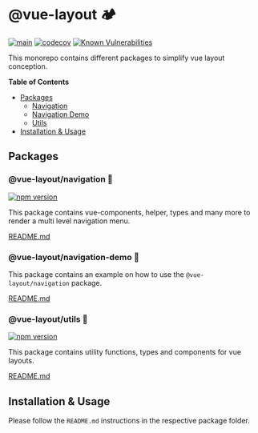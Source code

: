 # @vue-layout 🏕	

[![main](https://github.com/Tada5hi/vue-layout/actions/workflows/main.yml/badge.svg)](https://github.com/Tada5hi/vue-layout/actions/workflows/main.yml)
[![codecov](https://codecov.io/gh/Tada5hi/vue-layout/branch/master/graph/badge.svg?token=FHE347R1NW)](https://codecov.io/gh/Tada5hi/vue-layout)
[![Known Vulnerabilities](https://snyk.io/test/github/Tada5hi/vue-layout/badge.svg)](https://snyk.io/test/github/Tada5hi/vue-layout)

This monorepo contains different packages to simplify vue layout conception.

**Table of Contents**

- [Packages](#Packages)
  - [Navigation](#vue-layoutnavigation-)
  - [Navigation Demo](#vue-layoutnavigation-demo-)
  - [Utils](#vue-layoututils-)
- [Installation & Usage](#installation--usage)

## Packages

### @vue-layout/navigation 🍙
[![npm version](https://badge.fury.io/js/@vue-layout%2Fnavigation.svg)](https://badge.fury.io/js/@vue-layout%2Fnavigation)

This package contains vue-components, helper, types and many more to render a multi level navigation menu. 

[README.md](https://github.com/Tada5hi/vue-layout/tree/master/packages/navigation#README.md)

### @vue-layout/navigation-demo 🧱

This package contains an example on how to use the `@vue-layout/navigation` package.

[README.md](https://github.com/Tada5hi/vue-layout/tree/master/packages/navigation-demo#README.md)

### @vue-layout/utils 🦠
[![npm version](https://badge.fury.io/js/@vue-layout%2Futils.svg)](https://badge.fury.io/js/@vue-layout%2Futils)

This package contains utility functions, types and components for vue layouts.

[README.md](https://github.com/Tada5hi/vue-layout/tree/master/packages/utils#README.md)

## Installation & Usage
Please follow the `README.md` instructions in the respective package folder.

